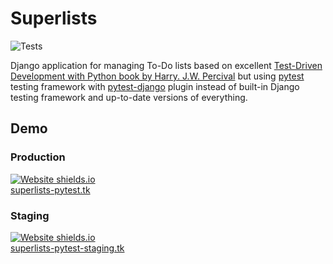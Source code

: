 # Superlists
![Tests](https://github.com/denkasyanov/superlists-pytest/actions/workflows/ci.yml/badge.svg)

Django application for managing To-Do lists based on excellent [Test-Driven Development with Python book by Harry. J.W. Percival](https://www.obeythetestinggoat.com) but using [pytest](https://github.com/pytest-dev/pytest/) testing framework with [pytest-django](https://github.com/pytest-dev/pytest-django) plugin instead of built-in Django testing framework and up-to-date versions of everything.

## Demo
### Production
[![Website shields.io](https://img.shields.io/website-up-down-green-red/http/superlists-pytest.tk.svg?label=superlists-pytest.tk%20status)](http://superlists-pytest.tk/)  
[superlists-pytest.tk](http://superlists-pytest.tk)

### Staging
[![Website shields.io](https://img.shields.io/website-up-down-green-red/http/superlists-pytest-staging.tk.svg?label=superlists-pytest-staging.tk%20status)](http://superlists-pytest-staging.tk/)  
[superlists-pytest-staging.tk](http://superlists-pytest-staging.tk)
